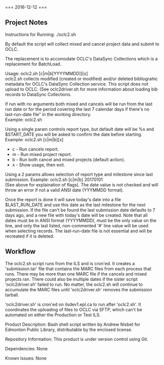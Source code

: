 === 2016-12-12 ===

Project Notes
-------------

Instructions for Running:
./oclc2.sh

By default the script will collect mixed and cancel project data and submit to OCLC. 

The replacement is to accomodate OCLC's DataSync Collections which is a replacement for BatchLoad.

Usage: oclc2.sh [c|m|b[YYYYMMDD]][x]              
oclc2.sh collects modified (created or modified) and/or deleted bibliograhic
metadata for OCLC's DataSync Collection service. This script does not upload to OCLC.
(See oclc2driver.sh for more information about loading bib records to DataSync Collections.
 
If run with no arguments both mixed and cancels will be run from the last run date
or for the period covering the last 7 calendar days if there's no last-run-date file"
in the working directory.                  
Example: oclc2.sh                                
                                           
Using a single param controls report type, but default date will be %s and $START_DATE
you will be asked to confirm the date before starting.
Example: oclc2.sh [c|m|b][x]                     
  * c - Run cancels report.                
  * m - Run mixed project report.          
  * b - Run both cancel and mixed projects (default action).
  * x - Show usage, then exit.             
                                           
Using a 2 params allows selection of report type and milestone since last submission.
Example: oclc2.sh [c|m|b] 20170101               
(See above for explaination of flags). The date value is not checked and
will throw an error if not a valid ANSI date (YYYMMDD format).
                                           
Once the report is done it will save today's date into a file $LAST_RUN_DATE and use
this date as the last milestone for the next submission. If the file can't be found
the last submission date defaults to 7 days ago, and a new file with today's date will be created.
Note that all dates must be in ANSI format (YYYYMMDD), must be the only value on the line,
and only the last listed, non-commented '#' line value will be used when selecting records.
The last-run-date file is not essential and will be recreated if it is deleted.

Workflow
--------
The oclc2.sh script runs from the ILS and is cron'ed. It creates a 'submission.tar' file that 
contains the MARC files from each process that runs. There may be more than one MARC file if
the cancels and mixed projects ran. There could also be multiple dates if the sister script
'oclc2driver.sh' failed to run. No matter, the oclc2.sh will continue to accumulate the MARC
files until 'oclc2driver.sh' removes the submission tarball.

'oclc2driver.sh' is cron'ed on ilsdev1.epl.ca to run after 'oclc2.sh'. It coordinates the uploading
of files to OCLC via SFTP, which can't be automated on either the Production or Test ILS.

Product Description:
Bash shell script written by Andrew Nisbet for Edmonton Public Library, distributable by the enclosed license.

Repository Information:
This product is under version control using Git.

Dependencies:
None

Known Issues:
None
